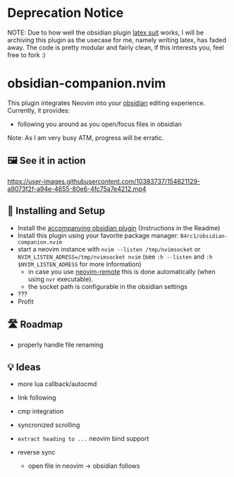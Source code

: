 # Deprecation Notice
NOTE: Due to how well the obsidian plugin [latex suit](https://github.com/artisticat1/obsidian-latex-suite) works, I will be archiving this plugin as the usecase for me, namely writing latex, has faded away. The code is pretty modular and fairly clean, if this interests you, feel free to fork :)

# obsidian-companion.nvim

This plugin integrates Neovim into your [obsidian](https://obsidian.md/) editing experience. Currently, it provides:
- following you around as you open/focus files in obsidian

Note: As I am very busy ATM, progress will be erratic.

## 🖼️ See it in action
https://user-images.githubusercontent.com/10383737/154821129-a9073f2f-a94e-4655-80e6-4fc75a7e4212.mp4

## 🔧 Installing and Setup

- Install the [accompanying obsidian plugin](https://github.com/B4rc1/obsidian-neovim-companion) (Instructions in the Readme)
- Install this plugin using your favorite package manager: `B4rc1/obsidian-companion.nvim`
- start a neovim instance with `nvim --listen /tmp/nvimsocket` or `NVIM_LISTEN_ADRESS=/tmp/nvimsocket nvim` (see `:h --listen` and `:h $NVIM_LISTEN_ADRESS` for more information)
  - in case you use [neovim-remote](https://github.com/mhinz/neovim-remote) this is done automatically (when using `nvr` executable).
  - the socket path is configurable in the obsidian settings
- ???
- Profit

## 🛣️ Roadmap

- properly handle file renaming

## 💡 Ideas
- more lua callback/autocmd
- link following
- cmp integration
- syncronized scrolling
- `extract heading to ...` neovim bind support

- reverse sync
  - open file in neovim -> obsidian follows
